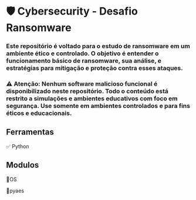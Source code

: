 # 🛡️ Cybersecurity - Desafio Ransomware 

### Este repositório é voltado para o estudo de ransomware em um ambiente ético e controlado. O objetivo é entender o funcionamento básico de ransomware, sua análise, e estratégias para mitigação e proteção contra esses ataques.

### ⚠️ Atenção: Nenhum software malicioso funcional é disponibilizado neste repositório. Todo o conteúdo está restrito a simulações e ambientes educativos com foco em segurança. Use somente em ambientes controlados e para fins éticos e educacionais.

## Ferramentas

✅ Python

## Modulos

📌OS

📌pyaes
